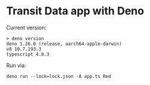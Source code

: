 # Transit Data app with Deno

Current version:

```
> deno version
deno 1.26.0 (release, aarch64-apple-darwin)
v8 10.7.193.3
typescript 4.8.3
```

Run via:

```
deno run --lock=lock.json -A app.ts Red
```

